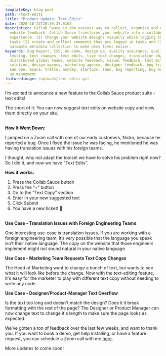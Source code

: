 ```yaml
---
templateKey: blog-post
path: /text-edits
title: "Product Update: Text-Edits"
date: 2020-10-23T20:50:37.516Z
description: Collab Sauce is the easiest way to collect, organise and act on
  website feedback. Collab Sauce transforms your website into a collaborative
  experience. (1) Change your website designs visually while logging CSS into
  tasks (2) create and collect comments that are logged in tasks and (3)
  automate metadata collection to make devs lives easier.
keywords: Bug Report, CSS, no-code, design qa, quality assurance, quality
  testing, text changes, text edits, live text changes, translation changes,
  distributed global teams, website feedback, visual feedback, last mile
  solution, design agency, marketing agency, designer feedback, bug tracking,
  kan ban, asana, trello, monday, startups, saas, bug reporting, bug managment,
  qa managment
featuredimage: /uploads/text-edits.gif
---
```

I’m excited to announce a new feature to the Collab Sauce product suite - text edits!

The short of it: You can now suggest text edits on website copy and view them directly on your site.

\
**How It Went Down:**

I jumped on a Zoom call with one of our early customers, Nicko, because he reported a bug. Once I fixed the issue he was facing, he mentioned he was having translation issues with his foreign teams.

I thought, why not adapt the toolset we have to solve his problem right now? So I did it, and now we have “Text Edits”.

**How it works:**

1. Press the Collab Sauce button
2. Press the “+” button
3. Go to the “Text Copy” section
4. Enter in your new suggested text
5. Click Submit
6. You have a new ticket! 🚀

\
**Use Case - Translation Issues with Foreign Engineering Teams**

One interesting use-case is translation issues. If you are working with a foreign engineering team, it’s very possible that the language you speak isn’t their native language. The copy on the website that those engineers implement might not sound natural in your native language.

**Use Case - Marketing Team Requests Text Copy Changes**

The Head of Marketing want to change a bunch of text, but wants to see what it will look like before the change. Now with the text-editing feature, it's easy for the marketer to play with different text copy without needing to write any code.

**Use Case - Designer/Product-Manager Text Overflow**

Is the text too long and doesn't match the design? Does it it break formatting with the rest of the page? The Designer or Product Manager can now change text to change it's length to make sure the page looks as expected.

We’ve gotten a ton of feedback over the last few weeks, and want to thank you. If you want to book a demo, get help installing, or have a feature request, you can schedule a Zoom call with me [here](https://calendly.com/collab-sauce/30mindemo).

More updates to come soon!
